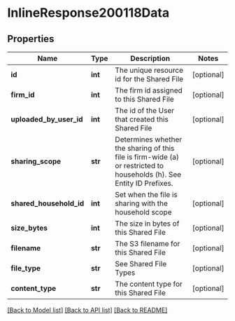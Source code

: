 # InlineResponse200118Data

## Properties
Name | Type | Description | Notes
------------ | ------------- | ------------- | -------------
**id** | **int** | The unique resource id for the Shared File | [optional] 
**firm_id** | **int** | The firm id assigned to this Shared File | [optional] 
**uploaded_by_user_id** | **int** | The id of the User that created this Shared File | [optional] 
**sharing_scope** | **str** | Determines whether the sharing of this file is firm-wide (a) or restricted to households (h). See Entity ID Prefixes. | [optional] 
**shared_household_id** | **int** | Set when the file is sharing with the household scope | [optional] 
**size_bytes** | **int** | The size in bytes of this Shared File | [optional] 
**filename** | **str** | The S3 filename for this Shared File | [optional] 
**file_type** | **str** | See Shared File Types | [optional] 
**content_type** | **str** | The content type for this Shared File | [optional] 

[[Back to Model list]](../README.md#documentation-for-models) [[Back to API list]](../README.md#documentation-for-api-endpoints) [[Back to README]](../README.md)

